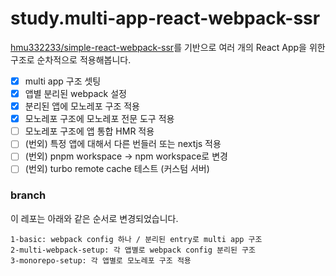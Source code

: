 # study.multi-app-react-webpack-ssr

[hmu332233/simple-react-webpack-ssr](https://github.com/hmu332233/simple-react-webpack-ssr)를 기반으로 여러 개의 React App을 위한 구조로 순차적으로 적용해봅니다.

- [x] multi app 구조 셋팅
- [x] 앱별 분리된 webpack 설정
- [x] 분리된 앱에 모노레포 구조 적용
- [x] 모노레포 구조에 모노레포 전문 도구 적용
- [ ] 모노레포 구조에 앱 통합 HMR 적용
- [ ] (번외) 특정 앱에 대해서 다른 번들러 또는 nextjs 적용
- [ ] (번외) pnpm workspace -> npm workspace로 변경
- [ ] (번외) turbo remote cache 테스트 (커스텀 서버)

### branch

이 레포는 아래와 같은 순서로 변경되었습니다.

```
1-basic: webpack config 하나 / 분리된 entry로 multi app 구조
2-multi-webpack-setup: 각 앱별로 webpack config 분리된 구조
3-monorepo-setup: 각 앱별로 모노레포 구조 적용
```

